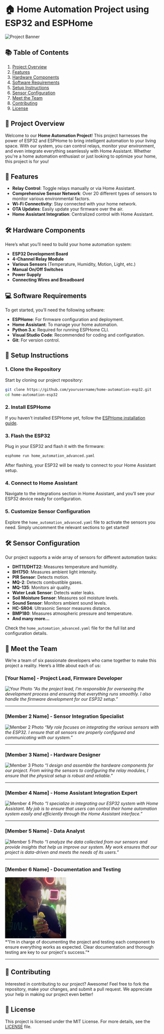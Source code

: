 # 🏠 Home Automation Project using ESP32 and ESPHome

![Project Banner](https://example.com/project_banner.png)

## 📚 Table of Contents
1. [Project Overview](#project-overview)
2. [Features](#features)
3. [Hardware Components](#hardware-components)
4. [Software Requirements](#software-requirements)
5. [Setup Instructions](#setup-instructions)
6. [Sensor Configuration](#sensor-configuration)
7. [Meet the Team](#meet-the-team)
8. [Contributing](#contributing)
9. [License](#license)

## 🚀 Project Overview
Welcome to our **Home Automation Project**! This project harnesses the power of ESP32 and ESPHome to bring intelligent automation to your living space. With our system, you can control relays, monitor your environment, and even integrate everything seamlessly with Home Assistant. Whether you're a home automation enthusiast or just looking to optimize your home, this project is for you!

## 🌟 Features
- **Relay Control**: Toggle relays manually or via Home Assistant.
- **Comprehensive Sensor Network**: Over 20 different types of sensors to monitor various environmental factors.
- **Wi-Fi Connectivity**: Stay connected with your home network.
- **OTA Updates**: Easily update your firmware over the air.
- **Home Assistant Integration**: Centralized control with Home Assistant.

## 🛠️ Hardware Components
Here’s what you’ll need to build your home automation system:
- **ESP32 Development Board**
- **4-Channel Relay Module**
- **Various Sensors** (Temperature, Humidity, Motion, Light, etc.)
- **Manual On/Off Switches**
- **Power Supply**
- **Connecting Wires and Breadboard**

## 💻 Software Requirements
To get started, you’ll need the following software:
- **ESPHome**: For firmware configuration and deployment.
- **Home Assistant**: To manage your home automation.
- **Python 3.x**: Required for running ESPHome CLI.
- **Visual Studio Code**: Recommended for coding and configuration.
- **Git**: For version control.

## 📖 Setup Instructions

### 1. Clone the Repository
Start by cloning our project repository:
```bash
git clone https://github.com/yourusername/home-automation-esp32.git
cd home-automation-esp32
```

### 2. Install ESPHome
If you haven't installed ESPHome yet, follow the [ESPHome installation guide](https://esphome.io/guides/installing_esphome.html).

### 3. Flash the ESP32
Plug in your ESP32 and flash it with the firmware:

```bash
esphome run home_automation_advanced.yaml
```

After flashing, your ESP32 will be ready to connect to your Home Assistant setup.

### 4. Connect to Home Assistant
Navigate to the integrations section in Home Assistant, and you’ll see your ESP32 device ready for configuration.

### 5. Customize Sensor Configuration
Explore the `home_automation_advanced.yaml` file to activate the sensors you need. Simply uncomment the relevant sections to get started!

## 🛠️ Sensor Configuration
Our project supports a wide array of sensors for different automation tasks:

- **DHT11/DHT22**: Measures temperature and humidity.
- **BH1750**: Measures ambient light intensity.
- **PIR Sensor**: Detects motion.
- **MQ-2**: Detects combustible gases.
- **MQ-135**: Monitors air quality.
- **Water Leak Sensor**: Detects water leaks.
- **Soil Moisture Sensor**: Measures soil moisture levels.
- **Sound Sensor**: Monitors ambient sound levels.
- **HC-SR04**: Ultrasonic Sensor measures distance.
- **BMP180**: Measures atmospheric pressure and temperature.
- **And many more...**

Check the `home_automation_advanced.yaml` file for the full list and configuration details.

## 👥 Meet the Team

We’re a team of six passionate developers who came together to make this project a reality. Here’s a little about each of us:

### **[Your Name]** - Project Lead, Firmware Developer
![Your Photo](https://example.com/your_photo.png)
*“As the project lead, I’m responsible for overseeing the development process and ensuring that everything runs smoothly. I also handle the firmware development for our ESP32 setup.”*

---

### **[Member 2 Name]** - Sensor Integration Specialist
![Member 2 Photo](https://example.com/member2_photo.png)
*“My role focuses on integrating the various sensors with the ESP32. I ensure that all sensors are properly configured and communicating with our system.”*

---

### **[Member 3 Name]** - Hardware Designer
![Member 3 Photo](https://example.com/member3_photo.png)
*“I design and assemble the hardware components for our project. From wiring the sensors to configuring the relay modules, I ensure that the physical setup is robust and reliable.”*

---

### **[Member 4 Name]** - Home Assistant Integration Expert
![Member 4 Photo](https://example.com/member4_photo.png)
*“I specialize in integrating our ESP32 system with Home Assistant. My job is to ensure that users can control their home automation system easily and efficiently through the Home Assistant interface.”*

---

### **[Member 5 Name]** - Data Analyst
![Member 5 Photo](https://example.com/member5_photo.png)
*“I analyze the data collected from our sensors and provide insights that help us improve our system. My work ensures that our project is data-driven and meets the needs of its users.”*

---

### **[Member 6 Name]** - Documentation and Testing
<img src="https://github.com/Vipulraj0152/SmartHome_v2/blob/main/img/CD007.png" alt="Smart Switch" width="200"/>
<br>
*“I’m in charge of documenting the project and testing each component to ensure everything works as expected. Clear documentation and thorough testing are key to our project's success.”*

---

## 🤝 Contributing
Interested in contributing to our project? Awesome! Feel free to fork the repository, make your changes, and submit a pull request. We appreciate your help in making our project even better!

## 📄 License
This project is licensed under the MIT License. For more details, see the [LICENSE](LICENSE) file.

